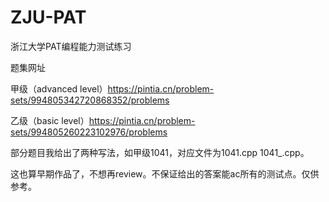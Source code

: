 # ZJU-PAT
浙江大学PAT编程能力测试练习

题集网址 

甲级（advanced level）https://pintia.cn/problem-sets/994805342720868352/problems

乙级（basic level）https://pintia.cn/problem-sets/994805260223102976/problems

部分题目我给出了两种写法，如甲级1041，对应文件为1041.cpp 1041_.cpp。

这也算早期作品了，不想再review。不保证给出的答案能ac所有的测试点。仅供参考。
